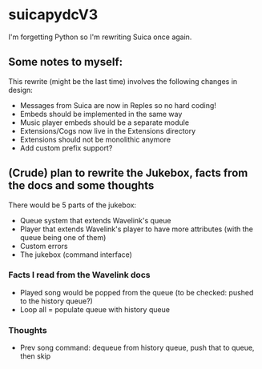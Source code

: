 # suicapydcV3
I'm forgetting Python so I'm rewriting Suica once again.

## Some notes to myself:
This rewrite (might be the last time) involves the following changes in design:
- Messages from Suica are now in Reples so no hard coding!
- Embeds should be implemented in the same way
- Music player embeds should be a separate module
- Extensions/Cogs now live in the Extensions directory
- Extensions should not be monolithic anymore
- Add custom prefix support?

## (Crude) plan to rewrite the Jukebox, facts from the docs and some thoughts
There would be 5 parts of the jukebox:
- Queue system that extends Wavelink's queue
- Player that extends Wavelink's player to have more attributes (with the queue being one of them)
- Custom errors
- The jukebox (command interface)

### Facts I read from the Wavelink docs
- Played song would be popped from the queue (to be checked: pushed to the history queue?)
- Loop all = populate queue with history queue

### Thoughts
- Prev song command: dequeue from history queue, push that to queue, then skip
